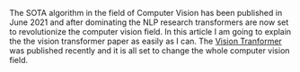 
The SOTA algorithm in the field of Computer Vision has been published in June 2021 and after dominating the NLP research transformers are now set to revolutionize the computer vision field. In this article I am going to explain the the vision transformer paper as easily as I can. The [Vision Tranformer](https://arxiv.org/pdf/2010.11929v2.pdf) was published recently and it is all set to change the whole computer vision field.
